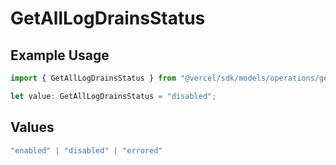 # GetAllLogDrainsStatus

## Example Usage

```typescript
import { GetAllLogDrainsStatus } from "@vercel/sdk/models/operations/getalllogdrains.js";

let value: GetAllLogDrainsStatus = "disabled";
```

## Values

```typescript
"enabled" | "disabled" | "errored"
```